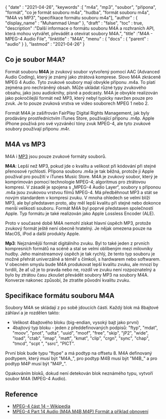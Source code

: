 {
  "date" : "2021-04-26",
  "keywords" :[ "m4a", "mp3", "soubor", "přípona", "formát", "co je formát souboru m4a", "hudba", "formát souboru m4a", "M4A vs MP3", "specifikace formátu souboru m4a"],
  "author" : {
    "display_name" : "Muhammad Umar"
},
  "draft" : "false",
  "toc" : true,
  "description" :"Další informace o formátu souboru M4A a rozhraních API, která mohou vytvářet, převádět a otevírat soubory M4A.",
  "title" :"M4A - MPEG-4 Audio File",
  "linktitle" : "M4A",
  "menu" : {
    "docs" : {
      "parent" : "audio"
}
},
  "lastmod" : "2021-04-26"
}

## Co je soubor M4A?

Formát souboru **M4A** je zvukový soubor vytvořený pomocí AAC (Advanced Audio Coding), který je známý jako ztrátová komprese. Slovo M4A zkráceně MPEG 4 Audio. Tyto zvukové soubory mají obvykle příponu .m4a. To platí zejména pro nechráněný obsah. Může ukládat různé typy zvukového obsahu, jako jsou audioknihy, písně a podcasty. M4A je obvykle realizován jako pokročilejší formát než MP3, který nebyl typicky navržen pouze pro zvuk. Je to pouze zvuková vrstva ve video souborech MPEG 1 nebo 2.

Formát M4A je zašifrován FairPlay Digital Rights Management, jak byly prodávány prostřednictvím iTunes Store, používající příponu .m4p. Apple iPhone používá pro své vyzváněcí tóny zvuk MPEG-4, ale tyto zvukové soubory používají příponu .m4r.


## M4A vs MP3

M4A i [MP3](/audio/mp3/) jsou pouze zvukové formáty souborů.

**M4A**: Lepší než MP3, pokud jde o kvalitu a velikost při kódování při stejné přenosové rychlosti. Přípona souboru .m4a je tak běžná, protože ji Apple používal pro použití v iTunes Music Store. M4A je zvukový soubor, který je komprimován pomocí technologie MPEG-4; algoritmus pro ztrátovou kompresi. V zásadě je spojena s „MPEG-4 Audio Layer“, soubory s příponou .m4a jsou zvukovou vrstvou filmů MPEG-4. Má předběhnout MP3 a stát se novým standardem v kompresi zvuku. V mnoha ohledech se velmi blíží MP3, ale byl představen proto, aby měl lepší kvalitu při stejné nebo dokonce menší velikosti souboru. Formát M4A byl poprvé představen společností Apple. Typ formátu je také realizován jako Apple Lossless Encoder (ALE).

Proto v současné době M4A nemohl získat hlavní úspěch MP3, protože zvukový formát ještě není obecně hratelný. Je nějak omezena pouze na MacOS, iPod a další produkty Apple.

**Mp3**: Nejznámější formát digitálního zvuku. Byl to také jeden z prvních kompresních formátů na scéně a stal se velmi oblíbeným mezi milovníky hudby. Jeho mainstreamový úspěch je tak rychlý, že tento typ souboru je možné přehrát univerzálně a téměř s čímkoli, s hardwarem nebo softwarem. V obecném smyslu bude M4A produkovat lepší kvalitu zvuku, ale mnozí by tvrdili, že ať už je to pravda nebo ne, rozdíl ve zvuku není rozpoznatelný a bylo by ztrátou času zkoušet převádět soubory MP3 na soubory M4A. Konverze nakonec způsobí, že ztratíte původní kvalitu zvuku.

## Specifikace formátu souboru M4A

Soubory M4A se skládají z po sobě jdoucích částí. Každý blok má 8bajtové záhlaví a je rozdělen takto:
- Velikost 4bajtového bloku (big-endian, vysoký bajt jako první)
- 4bajtový typ bloku - jeden z předdefinovaných podpisů: "ftyp", "mdat", "moov", "pnot", "udta", "uuid", "moof", "free", "skip", "jP2", "wide", "load", "ctab", "imap", "matt", "kmat", "clip", "crgn", "sync", "chap", "tmcd", "scpt ", "ssrc", "PICT".

První blok bude typu "ftype" a má podtyp na offsetu 8. M4A definovaný podtypem, který musí být "M4A_", pro podtyp M4B musí být "M4B_" a pro podtyp M4P musí být "M4P_".

Opakováním bloků, dokud není detekován blok neznámého typu, vytvoří soubor M4A (MPEG-4 Audio).

## Reference ##

* [MPEG-4 část 14 – Wikipedia](https://en.wikipedia.org/wiki/MPEG-4_Part_14)
* [MPEG-4 Part 14 Audio (M4A,M4B,M4P) Formát a příklad obnovení](https://www.file-recovery.com/m4a-signature-format.htm)

